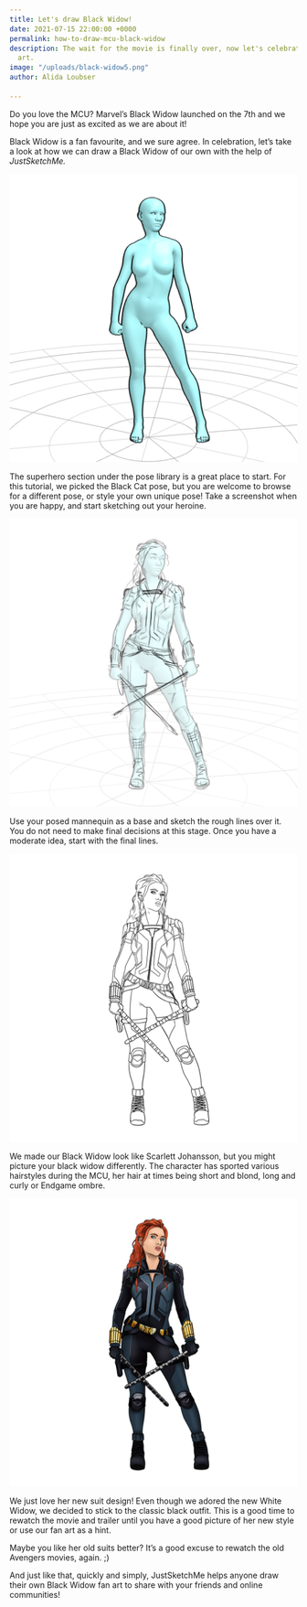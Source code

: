 ```yaml
---
title: Let's draw Black Widow!
date: 2021-07-15 22:00:00 +0000
permalink: how-to-draw-mcu-black-widow
description: The wait for the movie is finally over, now let's celebrate with fan
  art.
image: "/uploads/black-widow5.png"
author: Alida Loubser

---
```

Do you love the MCU? Marvel’s Black Widow launched on the 7th and we hope you are just as excited as we are about it!

Black Widow is a fan favourite, and we sure agree. In celebration, let’s take a look at how we can draw a Black Widow of our own with the help of _JustSketchMe._

_![](/uploads/black-widow1.png)_

The superhero section under the pose library is a great place to start. For this tutorial, we picked the Black Cat pose, but you are welcome to browse for a different pose, or style your own unique pose! Take a screenshot when you are happy, and start sketching out your heroine.

_![](/uploads/black-widow2.png)_

Use your posed mannequin as a base and sketch the rough lines over it. You do not need to make final decisions at this stage. Once you have a moderate idea, start with the final lines.

_![](/uploads/black-widow3.png)_

We made our Black Widow look like Scarlett Johansson, but you might picture your black widow differently. The character has sported various hairstyles during the MCU, her hair at times being short and blond, long and curly or Endgame ombre.

_![](/uploads/black-widow4.png)_

We just love her new suit design! Even though we adored the new White Widow, we decided to stick to the classic black outfit. This is a good time to rewatch the movie and trailer until you have a good picture of her new style or use our fan art as a hint.

Maybe you like her old suits better? It’s a good excuse to rewatch the old Avengers movies, again. ;)

And just like that, quickly and simply, JustSketchMe helps anyone draw their own Black Widow fan art to share with your friends and online communities!